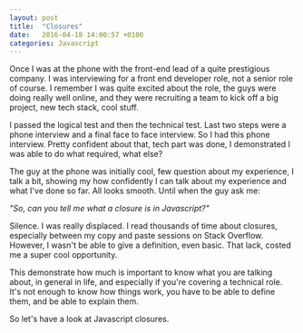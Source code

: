 ```yaml
---
layout: post
title:  "Closures"
date:   2016-04-18 14:00:57 +0100
categories: Javascript
---
```


Once I was at the phone with the front-end lead of a quite prestigious company. I was interviewing for a front end developer role, not a senior role of course. I remember I was quite excited about the role, the guys were doing really well online, and they were recruiting a team to kick off a big project, new tech stack, cool stuff.

I passed the logical test and then the technical test. Last two steps were a phone interview and a final face to face interview. So I had this phone interview. Pretty confident about that, tech part was done, I demonstrated I was able to do what required, what else?

The guy at the phone was initially cool, few question about my experience, I talk a bit, showing my how confidently I can talk about my experience and what I've done so far. All looks smooth. Until when the guy ask me:

_"So, can you tell me what a closure is in Javascript?"_

Silence. I was really displaced. I read thousands of time about closures, especially between my copy and paste sessions on Stack Overflow. However, I wasn't be able to give a definition, even basic. That lack, costed me a super cool opportunity. 

This demonstrate how much is important to know what you are talking about, in general in life, and especially if you're covering a technical role. It's not enough to know how things work, you have to be able to define them, and be able to explain them.

So let's have a look at Javascript closures.



